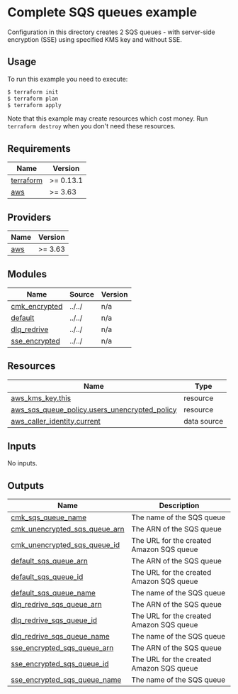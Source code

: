 # Complete SQS queues example

Configuration in this directory creates 2 SQS queues - with server-side encryption (SSE) using specified KMS key and without SSE.

## Usage

To run this example you need to execute:

```bash
$ terraform init
$ terraform plan
$ terraform apply
```

Note that this example may create resources which cost money. Run `terraform destroy` when you don't need these resources.

<!-- BEGINNING OF PRE-COMMIT-TERRAFORM DOCS HOOK -->
## Requirements

| Name | Version |
|------|---------|
| <a name="requirement_terraform"></a> [terraform](#requirement\_terraform) | >= 0.13.1 |
| <a name="requirement_aws"></a> [aws](#requirement\_aws) | >= 3.63 |

## Providers

| Name | Version |
|------|---------|
| <a name="provider_aws"></a> [aws](#provider\_aws) | >= 3.63 |

## Modules

| Name | Source | Version |
|------|--------|---------|
| <a name="module_cmk_encrypted"></a> [cmk\_encrypted](#module\_cmk\_encrypted) | ../../ | n/a |
| <a name="module_default"></a> [default](#module\_default) | ../../ | n/a |
| <a name="module_dlq_redrive"></a> [dlq\_redrive](#module\_dlq\_redrive) | ../../ | n/a |
| <a name="module_sse_encrypted"></a> [sse\_encrypted](#module\_sse\_encrypted) | ../../ | n/a |

## Resources

| Name | Type |
|------|------|
| [aws_kms_key.this](https://registry.terraform.io/providers/hashicorp/aws/latest/docs/resources/kms_key) | resource |
| [aws_sqs_queue_policy.users_unencrypted_policy](https://registry.terraform.io/providers/hashicorp/aws/latest/docs/resources/sqs_queue_policy) | resource |
| [aws_caller_identity.current](https://registry.terraform.io/providers/hashicorp/aws/latest/docs/data-sources/caller_identity) | data source |

## Inputs

No inputs.

## Outputs

| Name | Description |
|------|-------------|
| <a name="output_cmk_sqs_queue_name"></a> [cmk\_sqs\_queue\_name](#output\_cmk\_sqs\_queue\_name) | The name of the SQS queue |
| <a name="output_cmk_unencrypted_sqs_queue_arn"></a> [cmk\_unencrypted\_sqs\_queue\_arn](#output\_cmk\_unencrypted\_sqs\_queue\_arn) | The ARN of the SQS queue |
| <a name="output_cmk_unencrypted_sqs_queue_id"></a> [cmk\_unencrypted\_sqs\_queue\_id](#output\_cmk\_unencrypted\_sqs\_queue\_id) | The URL for the created Amazon SQS queue |
| <a name="output_default_sqs_queue_arn"></a> [default\_sqs\_queue\_arn](#output\_default\_sqs\_queue\_arn) | The ARN of the SQS queue |
| <a name="output_default_sqs_queue_id"></a> [default\_sqs\_queue\_id](#output\_default\_sqs\_queue\_id) | The URL for the created Amazon SQS queue |
| <a name="output_default_sqs_queue_name"></a> [default\_sqs\_queue\_name](#output\_default\_sqs\_queue\_name) | The name of the SQS queue |
| <a name="output_dlq_redrive_sqs_queue_arn"></a> [dlq\_redrive\_sqs\_queue\_arn](#output\_dlq\_redrive\_sqs\_queue\_arn) | The ARN of the SQS queue |
| <a name="output_dlq_redrive_sqs_queue_id"></a> [dlq\_redrive\_sqs\_queue\_id](#output\_dlq\_redrive\_sqs\_queue\_id) | The URL for the created Amazon SQS queue |
| <a name="output_dlq_redrive_sqs_queue_name"></a> [dlq\_redrive\_sqs\_queue\_name](#output\_dlq\_redrive\_sqs\_queue\_name) | The name of the SQS queue |
| <a name="output_sse_encrypted_sqs_queue_arn"></a> [sse\_encrypted\_sqs\_queue\_arn](#output\_sse\_encrypted\_sqs\_queue\_arn) | The ARN of the SQS queue |
| <a name="output_sse_encrypted_sqs_queue_id"></a> [sse\_encrypted\_sqs\_queue\_id](#output\_sse\_encrypted\_sqs\_queue\_id) | The URL for the created Amazon SQS queue |
| <a name="output_sse_encrypted_sqs_queue_name"></a> [sse\_encrypted\_sqs\_queue\_name](#output\_sse\_encrypted\_sqs\_queue\_name) | The name of the SQS queue |
<!-- END OF PRE-COMMIT-TERRAFORM DOCS HOOK -->
